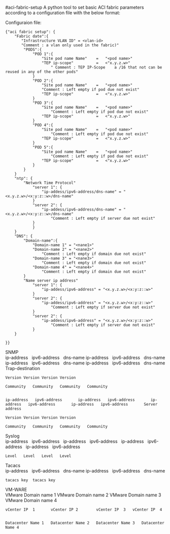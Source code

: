 #aci-fabric-setup
A python tool to set basic ACI fabric parameters according to a configuration file with the below format:	 											Configuraion file:

	{"aci fabric setup": {
		"Fabric date":{
		   "Infrastructure VLAN ID" = <vlan-id>
		   "Comment : a vlan only used in the fabric)" 
			"PODS":{
				"POD 1":{
					"Site pod name Name"	=	"<pod name>"
					"TEP ip-scope"			=	<"x.y.z.w>"
						" Comment : TEP IP-Scope	a /16 that not can be reused in any of the other pods"
				}
				"POD 2":{
					"Site pod name Name"	=	"<pod name>"
					"Comment : Left empty if pod due not exist"
					"TEP ip-scope"			=	<"x.y.z.w>"
				}
				"POD 3":{
					"Site pod name Name"	=	"<pod name>"
						"Comment : Left empty if pod due not exist"
					"TEP ip-scope"			=	<"x.y.z.w>"
				}
				"POD 4":{
					"Site pod name Name"	=	"<pod name>"
						"Comment : Left empty if pod due not exist"
					"TEP ip-scope"			=	<"x.y.z.w>"
				}
				"POD 5":{
					"Site pod name Name"	=	"<pod name>"
						"Comment : Left empty if pod due not exist"
					"TEP ip-scope"			=	<"x.y.z.w>"
				}
			}
		}
		"ntp": {
			"Network Time Protocol"
   		 		"server 1": { 
      				"ip-addess/ipv6-address/dns-name" = "<x.y.z.w>/<x:y:z::w>/dns-name"
    			}
    			"server 2": { 
      				"ip-addess/ipv6-address/dns-name" = "<x.y.z.w>/<x:y:z::w>/dns-name"
						"Comment : Left empty if server due not exist"
    			}
    			}
    	}
		"DNS": {
			"Domain-name":{
				"Domain-name 1" = "<nane1>"
				"Domain-name 2" = "<nane2>"
					"Comment : Left empty if domain due not exist"
				"Domain-name 3" = "<nane3>"
					"Comment : Left empty if domain due not exist"
				"Domain-name 4" = "<nane4>"
					"Comment : Left empty if domain due not exist"
			}
			"Name server ip address"
   		 		"server 1": { 
      				"ip-addess/ipv6-address" = "<x.y.z.w>/<x:y:z::w>"
    			}
    			"server 2": { 
      				"ip-addess/ipv6-address" = "<x.y.z.w>/<x:y:z::w>"
						"Comment : Left empty if server due not exist"
    			}
    			"server 2": { 
      				"ip-addess/ipv6-address" = "<x.y.z.w>/<x:y:z::w>"
						"Comment : Left empty if server due not exist"
    			}
    	}
    	
    }}	
																			 												 												SNMP									 			 	ip-address   ipv6-address   dns-name	ip-address   ipv6-address   dns-name	ip-address   ipv6-address   dns-name	ip-address   ipv6-address   dns-name	Trap-destination																			 	Version	Version	Version	Version								 												 	Community	Community	Community	Community								 												 												 	ip-address   ipv6-address   	ip-address   ipv6-address   	ip-address   ipv6-address   	ip-address   ipv6-address   	Server address							 												 	Version	Version	Version	Version																					Community	Community	Community	Community																																Syslog													ip-address   ipv6-address   	ip-address   ipv6-address   	ip-address   ipv6-address   	ip-address   ipv6-address   																					Level	Level	Level	Level																																Tacacs													ip-address   ipv6-address   dns-name	ip-address   ipv6-address   dns-name																							tacacs key	tacacs key																																		VM-WARE													VMware Domain name 1	VMware Domain name 2	VMware Domain name 3	VMware Domain name 4																					vCenter IP  1   	vCenter IP 2      	vCenter IP  3 	vCenter IP  4   																					Datacenter Name 1	Datacenter Name 2	Datacenter Name 3	Datacenter Name 4																				
